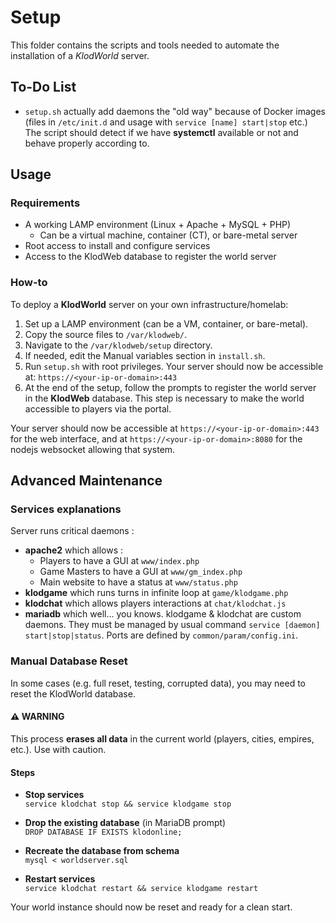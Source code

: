 # Setup

This folder contains the scripts and tools needed to automate the installation of a _KlodWorld_ server.

## To-Do List

- `setup.sh` actually add daemons the "old way" because of Docker images (files in `/etc/init.d` and usage with `service [name] start|stop` etc.) The script should detect if we have **systemctl** available or not and behave properly according to.

## Usage

### Requirements

- A working LAMP environment (Linux + Apache + MySQL + PHP)
  - Can be a virtual machine, container (CT), or bare-metal server
- Root access to install and configure services
- Access to the KlodWeb database to register the world server

### How-to

To deploy a **KlodWorld** server on your own infrastructure/homelab:
1. Set up a LAMP environment (can be a VM, container, or bare-metal).
2. Copy the source files to `/var/klodweb/`.
3. Navigate to the `/var/klodweb/setup` directory.
4. If needed, edit the Manual variables section in `install.sh`.
5. Run `setup.sh` with root privileges.
Your server should now be accessible at: `https://<your-ip-or-domain>:443`
6. At the end of the setup, follow the prompts to register the world server in the **KlodWeb** database. This step is necessary to make the world accessible to players via the portal.

Your server should now be accessible at `https://<your-ip-or-domain>:443` for the web interface, and at `https://<your-ip-or-domain>:8080` for the nodejs websocket allowing that system. 

## Advanced Maintenance

### Services explanations

Server runs critical daemons : 
- **apache2** which allows :
  - Players to have a GUI at `www/index.php`
  - Game Masters to have a GUI at `www/gm_index.php`
  - Main website to have a status at `www/status.php`
- **klodgame** which runs turns in infinite loop at `game/klodgame.php`
- **klodchat** which allows players interactions at `chat/klodchat.js`
- **mariadb** which well... you knows.
klodgame & klodchat are custom daemons. They must be managed by usual command `service [daemon] start|stop|status`. Ports are defined by `common/param/config.ini`.

### Manual Database Reset

In some cases (e.g. full reset, testing, corrupted data), you may need to reset the KlodWorld database.

#### ⚠️ WARNING

This process **erases all data** in the current world (players, cities, empires, etc.). Use with caution.

#### Steps

- **Stop services**  
  `service klodchat stop && service klodgame stop`

- **Drop the existing database** (in MariaDB prompt)  
  `DROP DATABASE IF EXISTS klodonline;`

- **Recreate the database from schema**  
  `mysql < worldserver.sql`

- **Restart services**  
  `service klodchat restart && service klodgame restart`

Your world instance should now be reset and ready for a clean start.
